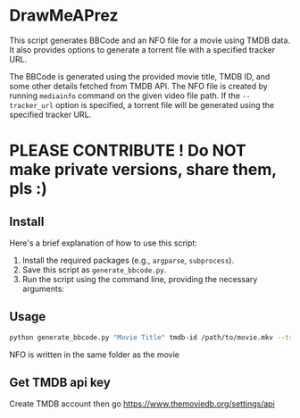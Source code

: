 # DrawMeAPrez
This script generates BBCode and an NFO file for a movie using TMDB data. It also provides options to generate a torrent file with a specified tracker URL.

The BBCode is generated using the provided movie title, TMDB ID, and some other details fetched from TMDB API. The NFO file is created by running `mediainfo` command on the given video file path. If the 
`--tracker_url` option is specified, a torrent file will be generated using the specified tracker URL.
# PLEASE CONTRIBUTE ! Do NOT make private versions, share them, pls :)
## Install
Here's a brief explanation of how to use this script:

1. Install the required packages (e.g., `argparse`, `subprocess`).
2. Save this script as `generate_bbcode.py`.
3. Run the script using the command line, providing the necessary arguments:

## Usage
```bash
python generate_bbcode.py "Movie Title" tmdb-id /path/to/movie.mkv --tracker_url http://tracker.example.com
```
NFO is written in the same folder as the movie

## Get TMDB api key
Create TMDB account then go https://www.themoviedb.org/settings/api
